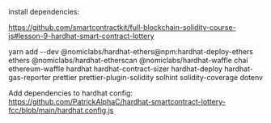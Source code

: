install dependencies:

https://github.com/smartcontractkit/full-blockchain-solidity-course-js#lesson-9-hardhat-smart-contract-lottery

yarn add --dev @nomiclabs/hardhat-ethers@npm:hardhat-deploy-ethers ethers @nomiclabs/hardhat-etherscan @nomiclabs/hardhat-waffle chai ethereum-waffle hardhat hardhat-contract-sizer hardhat-deploy hardhat-gas-reporter prettier prettier-plugin-solidity solhint solidity-coverage dotenv

Add dependencies to hardhat config:
https://github.com/PatrickAlphaC/hardhat-smartcontract-lottery-fcc/blob/main/hardhat.config.js
